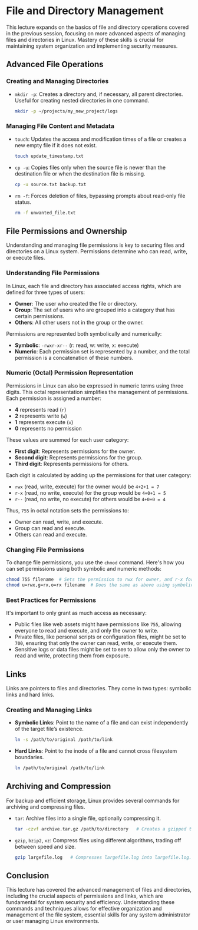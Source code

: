 # File and Directory Management

This lecture expands on the basics of file and directory operations covered in the previous session, focusing on more advanced aspects of managing files and directories in Linux. Mastery of these skills is crucial for maintaining system organization and implementing security measures.

## Advanced File Operations

### Creating and Managing Directories

- `mkdir -p`: Creates a directory and, if necessary, all parent directories. Useful for creating nested directories in one command.
  ```bash
  mkdir -p ~/projects/my_new_project/logs
  ```

### Managing File Content and Metadata

- `touch`: Updates the access and modification times of a file or creates a new empty file if it does not exist.
  ```bash
  touch update_timestamp.txt
  ```

- `cp -u`: Copies files only when the source file is newer than the destination file or when the destination file is missing.
  ```bash
  cp -u source.txt backup.txt
  ```

- `rm -f`: Forces deletion of files, bypassing prompts about read-only file status.
  ```bash
  rm -f unwanted_file.txt
  ```

## File Permissions and Ownership

Understanding and managing file permissions is key to securing files and directories on a Linux system. Permissions determine who can read, write, or execute files.

### Understanding File Permissions

In Linux, each file and directory has associated access rights, which are defined for three types of users:
- **Owner**: The user who created the file or directory.
- **Group**: The set of users who are grouped into a category that has certain permissions.
- **Others**: All other users not in the group or the owner.

Permissions are represented both symbolically and numerically:
- **Symbolic**: `-rwxr-xr--` (r: read, w: write, x: execute)
- **Numeric**: Each permission set is represented by a number, and the total permission is a concatenation of these numbers.

### Numeric (Octal) Permission Representation

Permissions in Linux can also be expressed in numeric terms using three digits. This octal representation simplifies the management of permissions. Each permission is assigned a number:
- **4** represents read (`r`)
- **2** represents write (`w`)
- **1** represents execute (`x`)
- **0** represents no permission

These values are summed for each user category:
- **First digit**: Represents permissions for the owner.
- **Second digit**: Represents permissions for the group.
- **Third digit**: Represents permissions for others.

Each digit is calculated by adding up the permissions for that user category:
- `rwx` (read, write, execute) for the owner would be `4+2+1 = 7`
- `r-x` (read, no write, execute) for the group would be `4+0+1 = 5`
- `r--` (read, no write, no execute) for others would be `4+0+0 = 4`

Thus, `755` in octal notation sets the permissions to:
- Owner can read, write, and execute.
- Group can read and execute.
- Others can read and execute.

### Changing File Permissions

To change file permissions, you use the `chmod` command. Here's how you can set permissions using both symbolic and numeric methods:

```bash
chmod 755 filename  # Sets the permission to rwx for owner, and r-x for group and others
chmod u=rwx,g=rx,o=rx filename  # Does the same as above using symbolic notation
```

### Best Practices for Permissions

It's important to only grant as much access as necessary:
- Public files like web assets might have permissions like `755`, allowing everyone to read and execute, and only the owner to write.
- Private files, like personal scripts or configuration files, might be set to `700`, ensuring that only the owner can read, write, or execute them.
- Sensitive logs or data files might be set to `600` to allow only the owner to read and write, protecting them from exposure.

## Links

Links are pointers to files and directories. They come in two types: symbolic links and hard links.

### Creating and Managing Links

- **Symbolic Links**: Point to the name of a file and can exist independently of the target file’s existence.
  ```bash
  ln -s /path/to/original /path/to/link
  ```

- **Hard Links**: Point to the inode of a file and cannot cross filesystem boundaries.
  ```bash
  ln /path/to/original /path/to/link
  ```

## Archiving and Compression

For backup and efficient storage, Linux provides several commands for archiving and compressing files.

- `tar`: Archive files into a single file, optionally compressing it.
  ```bash
  tar -czvf archive.tar.gz /path/to/directory   # Creates a gzipped tar archive of a directory
  ```

- `gzip`, `bzip2`, `xz`: Compress files using different algorithms, trading off between speed and size.
  ```bash
  gzip largefile.log   # Compresses largefile.log into largefile.log.gz
  ```

## Conclusion

This lecture has covered the advanced management of files and directories, including the crucial aspects of permissions and links, which are fundamental for system security and efficiency. Understanding these commands and techniques allows for effective organization and management of the file system, essential skills for any system administrator or user managing Linux environments.
